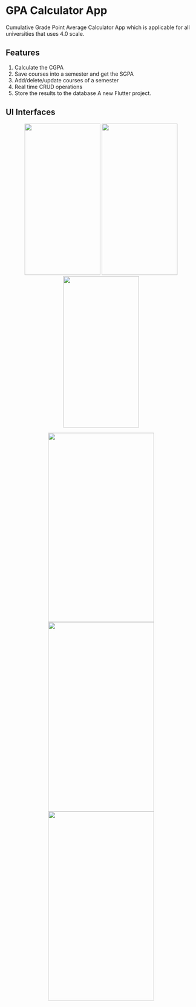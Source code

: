 # GPA Calculator App

Cumulative Grade Point Average Calculator App which is applicable for all universities that uses 4.0 scale.

## Features
1. Calculate the CGPA 
2. Save courses into a semester and get the SGPA
3. Add/delete/update courses of a semester
4. Real time CRUD operations
5. Store the results to the database 
A new Flutter project.

## UI Interfaces

<p align="center">
    <img  width=200  height=400 src="https://user-images.githubusercontent.com/65526190/131700965-be3265cb-bde9-432a-b28b-125e0b8a16f2.png">
  <img  width=200  height=400 src="https://user-images.githubusercontent.com/65526190/131700938-0d75c366-69f5-4fc2-8d91-fc2cc792b4d3.png">
  <img  width=200  height=400 src="https://user-images.githubusercontent.com/65526190/131700941-90adf382-3a01-47ef-bdad-d8c764b1dbb0.png">
</p>


<p align="center">
      <img  width=280  height=500 src="https://user-images.githubusercontent.com/65526190/131700920-589cfe17-be86-41ab-965e-f19f4b0657fe.png">
    <img  width=280  height=500 src="https://user-images.githubusercontent.com/65526190/131700948-9f350728-0f13-44ca-8777-50307c88c941.png">
  <img  width=280  height=500 src="https://user-images.githubusercontent.com/65526190/131700958-3d650041-0fa9-469f-879d-f7d4d5890618.png">

</p>
